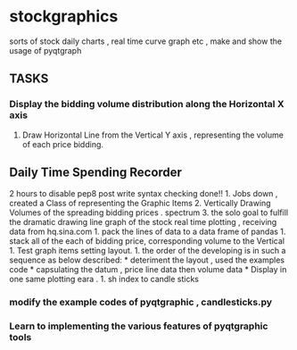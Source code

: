# stockgraphics
sorts of stock daily charts , real time curve graph etc , make and show the usage of pyqtgraph 


## TASKS

### Display the bidding volume distribution along the Horizontal X axis 
1. Draw Horizontal Line from the Vertical Y axis , representing the volume of 
    each price bidding.


## Daily Time Spending Recorder
 2 hours to disable pep8 post write syntax checking   done!!
    1. Jobs down , created a Class of representing the Graphic Items 
    2. Vertically Drawing Volumes of the spreading bidding prices . spectrum 
    3. the solo goal to fulfill the dramatic drawing line graph of the stock real time 
    plotting , receiving data from hq.sina.com
    1. pack the lines of data to a data frame of pandas
    1. stack all of the each of bidding price, corresponding volume to the Vertical 
    1. Test graph items setting layout.
    1. the order of the developing is in  such a sequence as below described:
        *  deteriment the layout , used the examples code
        *  capsulating the datum , price line data then volume data 
        * Display in one same plotting eara .
    1.  sh index to candle sticks

### modify the example codes of pyqtgraphic , candlesticks.py 
### Learn to implementing the various features of pyqtgraphic tools  
